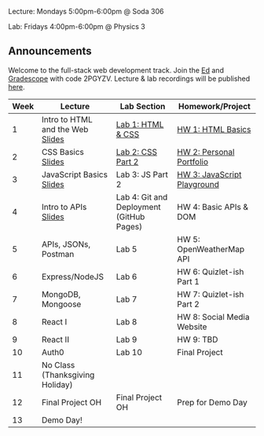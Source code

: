 Lecture: Mondays 5:00pm-6:00pm @ Soda 306

Lab: Fridays 4:00pm-6:00pm @ Physics 3

## Announcements
Welcome to the full-stack web development track.
Join the [Ed](https://edstem.org/us/join/hAbV5D) and [Gradescope](https://www.gradescope.com) with code 2PGYZV. Lecture & lab recordings will be published [here](https://drive.google.com/drive/folders/1XAtjL4oDUdC0uf3Nsrkdogoi8p3U37nr?usp=drive_link).

| Week | Lecture                                                                                                                                                                                                                                                                          | Lab Section                           | Homework/Project                                                                |
|------|----------------------------------------------------------------------------------------------------------------------------------------------------------------------------------------------------------------------------------------------------------------------------------|---------------------------------------|---------------------------------------------------------------------------------|
| 1    | Intro to HTML and the Web [Slides](https://docs.google.com/presentation/d/1UcdmKHfwTBa-SnR3G23D9XF4xvvrNzXVHSYczy8U_ug/edit)   | [Lab 1: HTML & CSS](https://docs.google.com/presentation/d/1tkhwUvDWGnJZLTWv4SCvPtd1XPH0GKAS7aatzZsj2aA/edit?usp=sharing)  | [HW 1: HTML Basics](#/hw/web/hw1)     |
| 2    | CSS Basics [Slides](https://docs.google.com/presentation/d/1ugHZ98EAWHLxFj5mVykZiH-1CGMEICS2mljBivZ-pW4/edit?usp=sharing)                             | [Lab 2: CSS Part 2](https://docs.google.com/presentation/d/17mnkmwGId_L5ChDgGw7dma11CRWvPfuSPcBpSzKHyso/edit?usp=sharing)   | [HW 2: Personal Portfolio](#/hw/web/hw2) |
| 3    | JavaScript Basics [Slides](https://docs.google.com/presentation/d/1Im8zmJ5fdH7KwN3bdAO6tGDB6ZWTSaFxDEKE9uyPd2c/edit?usp=sharing)  | Lab 3: JS Part 2 | [HW 3: JavaScript Playground](#/hw/web/hw3)                                    |
| 4    | Intro to APIs [Slides](https://docs.google.com/presentation/d/15Z_9r2RvC0lpORgY1B36PMHhgbIkXNM1JqkaOLHg-c4/edit?usp=sharing)     | Lab 4: Git and Deployment (GitHub Pages)            | HW 4: Basic APIs & DOM   |
| 5    | APIs, JSONs, Postman | Lab 5   | HW 5: OpenWeatherMap API   |
| 6    | Express/NodeJS    | Lab 6            | HW 6: Quizlet-ish Part 1 |
| 7    | MongoDB, Mongoose    | Lab 7           | HW 7: Quizlet-ish Part 2 |
| 8    | React I   | Lab 8 | HW 8: Social Media Website
| 9    | React II | Lab 9            | HW 9: TBD    |
| 10   | Auth0   | Lab 10           | Final Project |
| 11   | No Class (Thanksgiving Holiday)  
| 12   | Final Project OH        | Final Project OH                      | Prep for Demo Day  |
| 13   | Demo Day!  |
